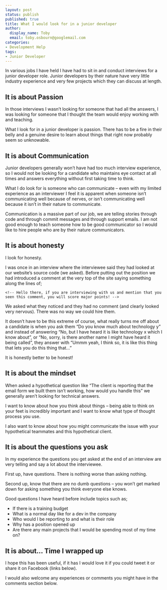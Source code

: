 ```yaml
---
layout: post
status: publish
published: true
title: What I would look for in a junior developer
author:
  display_name: Toby
  email: toby.osbourn@googlemail.com
categories:
- Development Help
tags:
- Junior Developer
---
```


In various jobs I have held I have had to sit in and conduct interviews for a junior developer role. Junior developers by their nature have very little industry experience and very few projects which they can discuss at length.

## It is about Passion

In those interviews I wasn’t looking for someone that had all the answers, I was looking for someone that I thought the team would enjoy working with and teaching.

What I look for in a junior developer is passion. There has to be a fire in their belly and a genuine desire to learn about things that right now probably seem so unknowable.

## It is about Communication

Junior developers generally won’t have had too much interview experience, so I would not be looking for a candidate who maintains eye contact at all times and answers everything without first taking time to think.

What I do look for is someone who can communicate – even with my limited experience as an interviewer I feel it is apparent when someone isn’t communicating well because of nerves, or isn’t communicating well because it isn’t in their nature to communicate.

Communication is a massive part of our job, we are telling stories through code and through commit messages and through support emails. I am not good enough to teach someone how to be  good communicator so I would like to hire people who are by their nature communicators.

## It is about honesty

I look for honesty. 

I was once in an interview where the interviewee said they had looked at our website’s source code (we asked). Before putting out the position we had introduced a comment at the very top of the site saying something along the lines of;

    <!-- Hello there, if you are interviewing with us and mention that you seen this comment, you will score major points! -->

We asked what they noticed and they had no comment (and clearly looked very nervous). There was no way we could hire them.

It doesn’t have to be this extreme of course, what really turns me off about a candidate is when you ask them “Do you know much about technology y” and instead of answering “No, but I have heard it is like technology x which I know about”, or “No, sorry, is there another name I might have heard it being called”, they answer with “Ummm yeah, I think so, it is like this thing that lets you do this thing that&hellip;”

It is honestly better to be honest!

## It is about the mindset

When asked a hypothetical question like “The client is reporting that the email form we built them isn’t working, how would you handle this” we generally aren’t looking for technical answers. 

I want to know about how you think about things – being able to think on your feet is incredibly important and I want to know what type of thought process you use.

I also want to know about how you might communicate the issue with your hypothetical teammates and this hypothetical client.

## It is about the questions you ask

In my experience the questions you get asked at the end of an interview are very telling and say a lot about the interviewee.

First up, have questions. There is nothing worse than asking nothing.

Second up, know that there are no dumb questions – you won’t get marked down for asking something you think everyone else knows.

Good questions I have heard before include topics such as;

* If there is a training budget
* What is a normal day like for a dev in the company
* Who would I be reporting to and what is their role
* Why has a position opened up
* Are there any main projects that I would be spending most of my time on?

## It is about&hellip; Time I wrapped up

I hope this has been useful, if it has I would love it if you could tweet it or share it on Facebook (links below).

I would also welcome any experiences or comments you might have in the comments section below.